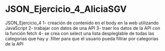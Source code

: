 # JSON_Ejercicio_4_AliciaSGV
JSON_Ejercicio_4
1- creación de contenido en el body en la web utilizando JavaScript
2- trabajar con datos de una API
3- traer los datos de la API con la función fetch
4- se crea con select una lista despleglable de todas las categorias que hay y .filter para que el usuario pueda filtrar por categorias de la API
